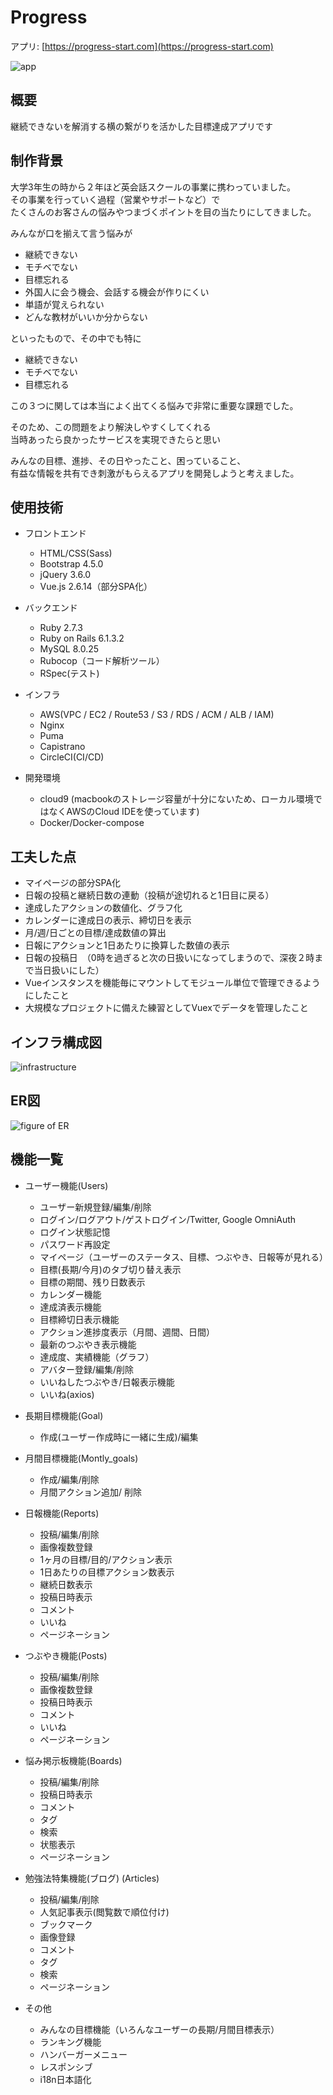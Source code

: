 # Progress
アプリ: [https://progress-start.com](https://progress-start.com)

![app](app/assets/images/top-page.png)

## 概要

継続できないを解消する横の繋がりを活かした目標達成アプリです

## 制作背景

大学3年生の時から２年ほど英会話スクールの事業に携わっていました。  
その事業を行っていく過程（営業やサポートなど）で  
たくさんのお客さんの悩みやつまづくポイントを目の当たりにしてきました。

みんなが口を揃えて言う悩みが
- 継続できない
- モチベでない
- 目標忘れる
- 外国人に会う機会、会話する機会が作りにくい
- 単語が覚えられない
- どんな教材がいいか分からない

といったもので、その中でも特に

- 継続できない
- モチベでない
- 目標忘れる

この３つに関しては本当によく出てくる悩みで非常に重要な課題でした。

そのため、この問題をより解決しやすくしてくれる  
当時あったら良かったサービスを実現できたらと思い

みんなの目標、進捗、その日やったこと、困っていること、  
有益な情報を共有でき刺激がもらえるアプリを開発しようと考えました。

## 使用技術

* フロントエンド
  - HTML/CSS(Sass)
  - Bootstrap 4.5.0
  - jQuery 3.6.0
  - Vue.js 2.6.14（部分SPA化）

* バックエンド
  - Ruby 2.7.3
  - Ruby on Rails 6.1.3.2
  - MySQL 8.0.25
  - Rubocop（コード解析ツール）
  - RSpec(テスト)
  
* インフラ
  - AWS(VPC / EC2 / Route53 / S3 / RDS / ACM / ALB / IAM)
  - Nginx
  - Puma
  - Capistrano
  - CircleCI(CI/CD)
  
* 開発環境
  - cloud9 (macbookのストレージ容量が十分にないため、ローカル環境ではなくAWSのCloud IDEを使っています)
  - Docker/Docker-compose
 
## 工夫した点
* マイページの部分SPA化
* 日報の投稿と継続日数の連動（投稿が途切れると1日目に戻る）
* 達成したアクションの数値化、グラフ化
* カレンダーに達成日の表示、締切日を表示
* 月/週/日ごとの目標/達成数値の算出
* 日報にアクションと1日あたりに換算した数値の表示
* 日報の投稿日　（0時を過ぎると次の日扱いになってしまうので、深夜２時まで当日扱いにした）
* Vueインスタンスを機能毎にマウントしてモジュール単位で管理できるようにしたこと
* 大規模なプロジェクトに備えた練習としてVuexでデータを管理したこと  
 
## インフラ構成図
![infrastructure](app/assets/images/インフラ構成図.png)

## ER図
![figure of ER](app/assets/images/ER図.png)

## 機能一覧

* ユーザー機能(Users)
  - ユーザー新規登録/編集/削除
  - ログイン/ログアウト/ゲストログイン/Twitter, Google OmniAuth
  - ログイン状態記憶
  - パスワード再設定
  - マイページ（ユーザーのステータス、目標、つぶやき、日報等が見れる）
  - 目標(長期/今月)のタブ切り替え表示
  - 目標の期間、残り日数表示
  - カレンダー機能
  - 達成済表示機能
  - 目標締切日表示機能
  - アクション進捗度表示（月間、週間、日間）
  - 最新のつぶやき表示機能
  - 達成度、実績機能（グラフ）
  - アバター登録/編集/削除
  - いいねしたつぶやき/日報表示機能
  - いいね(axios)

* 長期目標機能(Goal)
  - 作成(ユーザー作成時に一緒に生成)/編集

* 月間目標機能(Montly_goals)
  - 作成/編集/削除
  - 月間アクション追加/ 削除

* 日報機能(Reports)
  - 投稿/編集/削除
  - 画像複数登録
  - 1ヶ月の目標/目的/アクション表示
  - 1日あたりの目標アクション数表示
  - 継続日数表示
  - 投稿日時表示
  - コメント
  - いいね
  - ページネーション

* つぶやき機能(Posts)
  - 投稿/編集/削除
  - 画像複数登録
  - 投稿日時表示
  - コメント
  - いいね
  - ページネーション

* 悩み掲示板機能(Boards)
  - 投稿/編集/削除
  - 投稿日時表示
  - コメント
  - タグ
  - 検索
  - 状態表示
  - ページネーション

* 勉強法特集機能(ブログ) (Articles)
  - 投稿/編集/削除
  - 人気記事表示(閲覧数で順位付け)
  - ブックマーク
  - 画像登録
  - コメント
  - タグ
  - 検索
  - ページネーション

* その他
  - みんなの目標機能（いろんなユーザーの長期/月間目標表示）
  - ランキング機能
  - ハンバーガーメニュー
  - レスポンシブ
  - i18n日本語化